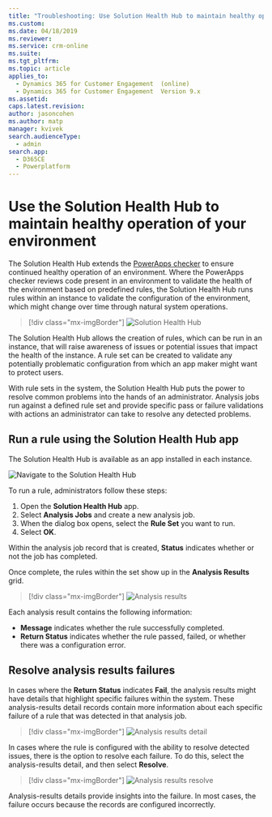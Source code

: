 ```yaml
---
title: "Troubleshooting: Use Solution Health Hub to maintain healthy operation of your environment | MicrosoftDocs"
ms.custom: 
ms.date: 04/18/2019
ms.reviewer: 
ms.service: crm-online
ms.suite: 
ms.tgt_pltfrm: 
ms.topic: article
applies_to: 
  - Dynamics 365 for Customer Engagement  (online)
  - Dynamics 365 for Customer Engagement  Version 9.x
ms.assetid: 
caps.latest.revision: 
author: jasoncohen
ms.author: matp
manager: kvivek
search.audienceType: 
  - admin
search.app: 
  - D365CE
  - Powerplatform
---
```

# Use the Solution Health Hub to maintain healthy operation of your environment
The Solution Health Hub extends the [PowerApps checker](/powerapps/maker/common-data-service/use-powerapps-checker) to ensure continued
healthy operation of an environment. Where the PowerApps checker reviews code
present in an environment to validate the health of the environment based on
predefined rules, the Solution Health Hub runs rules within an instance to
validate the configuration of the environment, which might change over time through
natural system operations.

 > [!div class="mx-imgBorder"] 
 > ![](media/solution-health-hub-1.png  "Solution Health Hub")

The Solution Health Hub allows the creation of rules, which can be run in an
instance, that will raise awareness of issues or potential issues that impact
the health of the instance. A rule set can be created to validate any
potentially problematic configuration from which an app maker might want
to protect users.

With rule sets in the system, the Solution Health Hub puts the power to resolve
common problems into the hands of an administrator. Analysis jobs run against a
defined rule set and provide specific pass or failure validations with actions
an administrator can take to resolve any detected problems.

## Run a rule using the Solution Health Hub app
The Solution Health Hub is available as an app installed in each instance.

![Navigate to the Solution Health Hub](media/solution-health-hub-2.png)

To run a rule, administrators follow these steps: 

1.  Open the **Solution Health Hub** app.
2.  Select **Analysis Jobs** and create a new analysis job.
3.  When the dialog box opens, select the **Rule Set** you want to run.
4.  Select **OK**.

Within the analysis job record that is created, **Status** indicates whether
or not the job has completed.

Once complete, the rules within the set show up in the **Analysis Results** grid.

 > [!div class="mx-imgBorder"] 
 > ![](media/solution-health-hub-3.png  "Analysis results")

Each analysis result contains the following information:
-   **Message** indicates whether the rule successfully completed.
-   **Return Status** indicates whether the rule passed, failed, or whether there
    was a configuration error.

## Resolve analysis results failures
In cases where the **Return Status** indicates **Fail**, the analysis results might
have details that highlight specific failures within the system. These analysis-results detail records contain more information about each specific failure of a rule that was detected in that analysis job.

 > [!div class="mx-imgBorder"] 
 > ![](media/solution-health-hub-5.png  "Analysis results detail")

In cases where the rule is configured with the ability to resolve detected
issues, there is the option to resolve each failure. To do this, select the
analysis-results detail, and then select **Resolve**.

 > [!div class="mx-imgBorder"] 
 > ![](media/solution-health-hub-4.png  "Analysis results resolve")

Analysis-results details provide insights into the failure. In most cases, the failure occurs because the records are configured incorrectly.


